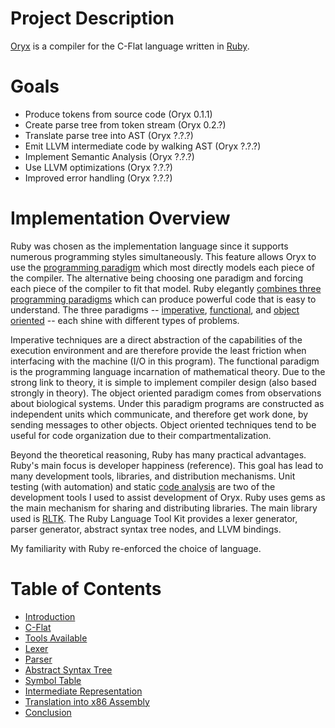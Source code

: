 # Project Description

[Oryx](https://github.com/rampantmonkey/oryx) is a compiler for the C-Flat language written in [Ruby](http://www.ruby-lang.org/en/).

# Goals

- Produce tokens from source code (Oryx 0.1.1)
- Create parse tree from token stream (Oryx 0.2.?)
- Translate parse tree into AST (Oryx ?.?.?)
- Emit LLVM intermediate code by walking AST (Oryx ?.?.?)
- Implement Semantic Analysis (Oryx ?.?.?)
- Use LLVM optimizations (Oryx ?.?.?)
- Improved error handling (Oryx ?.?.?)

# Implementation Overview

Ruby was chosen as the implementation language since it supports numerous programming styles simultaneously. This feature allows Oryx to use the [programming paradigm](http://en.wikipedia.org/wiki/Programming_paradigm) which most directly models each piece of the compiler. The alternative being choosing one paradigm and forcing each piece of the compiler to fit that model. Ruby elegantly [combines three programming paradigms](http://en.wikipedia.org/wiki/Ruby_(programming_language)) which can produce powerful code that is easy to understand. The three paradigms -- [imperative](http://en.wikipedia.org/wiki/Imperative_programming), [functional](http://en.wikipedia.org/wiki/Functional_programming), and [object oriented](http://en.wikipedia.org/wiki/Object-oriented_programming) -- each shine with different types of problems.

Imperative techniques are a direct abstraction of the capabilities of the execution environment and are therefore provide the least friction when interfacing with the machine (I/O in this program). The functional paradigm is the programming language incarnation of mathematical theory. Due to the strong link to theory, it is simple to implement compiler design (also based strongly in theory). The object oriented paradigm comes from observations about biological systems. Under this paradigm programs are constructed as independent units which communicate, and therefore get work done, by sending messages to other objects. Object oriented techniques tend to be useful for code organization due to their compartmentalization.

Beyond the theoretical reasoning, Ruby has many practical advantages. Ruby's main focus is developer happiness (reference). This goal has lead to many development tools, libraries, and distribution mechanisms. Unit testing (with automation) and static [code analysis](http://codeclimate.org) are two of the development tools I used to assist development of Oryx. Ruby uses gems as the main mechanism for sharing and distributing libraries. The main library used is [RLTK](https://github.com/chriswailes/RLTK). The Ruby Language Tool Kit provides a lexer generator, parser generator, abstract syntax tree nodes, and LLVM bindings.

My familiarity with Ruby re-enforced the choice of language.

# Table of Contents

- [Introduction](intro.md)
- [C-Flat](cflat.md)
- [Tools Available](tools.md)
- [Lexer](lexer.md)
- [Parser](parser.md)
- [Abstract Syntax Tree](ast.md)
- [Symbol Table](symbol_table.md)
- [Intermediate Representation](intermediate_lang.md)
- [Translation into x86 Assembly](x86_translation.md)
- [Conclusion](conclusion.md)

